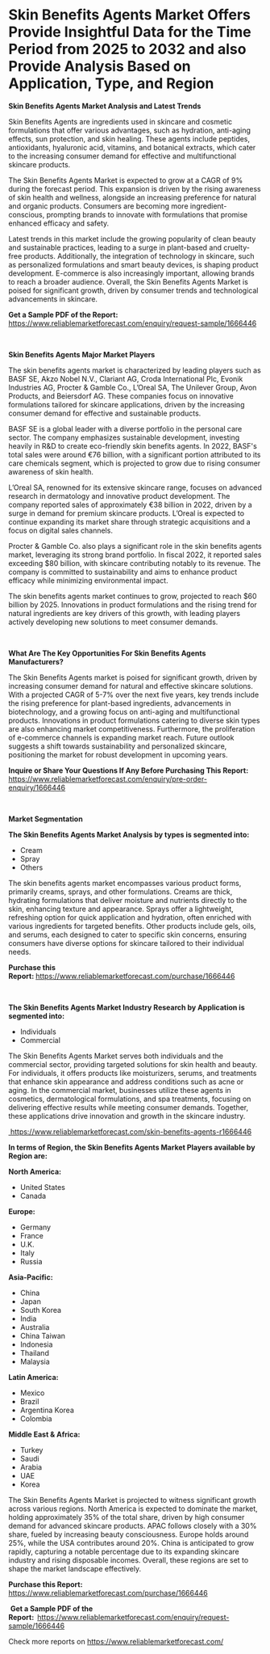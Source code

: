 <p><h1>Skin Benefits Agents Market Offers Provide Insightful Data for the Time Period from 2025 to 2032 and also Provide Analysis Based on Application, Type, and Region</h1></p><p><strong>Skin Benefits Agents Market Analysis and Latest Trends</strong></p>
<p><p>Skin Benefits Agents are ingredients used in skincare and cosmetic formulations that offer various advantages, such as hydration, anti-aging effects, sun protection, and skin healing. These agents include peptides, antioxidants, hyaluronic acid, vitamins, and botanical extracts, which cater to the increasing consumer demand for effective and multifunctional skincare products.</p><p>The Skin Benefits Agents Market is expected to grow at a CAGR of 9% during the forecast period. This expansion is driven by the rising awareness of skin health and wellness, alongside an increasing preference for natural and organic products. Consumers are becoming more ingredient-conscious, prompting brands to innovate with formulations that promise enhanced efficacy and safety.</p><p>Latest trends in this market include the growing popularity of clean beauty and sustainable practices, leading to a surge in plant-based and cruelty-free products. Additionally, the integration of technology in skincare, such as personalized formulations and smart beauty devices, is shaping product development. E-commerce is also increasingly important, allowing brands to reach a broader audience. Overall, the Skin Benefits Agents Market is poised for significant growth, driven by consumer trends and technological advancements in skincare.</p></p>
<p><strong>Get a Sample PDF of the Report:&nbsp;</strong> <a href="https://www.reliablemarketforecast.com/enquiry/request-sample/1666446?utm_campaign=2740&utm_medium=2&utm_source=Github&utm_content=ia&utm_term=08032025&utm_id=skin-benefits-agents">https://www.reliablemarketforecast.com/enquiry/request-sample/1666446</a></p>
<p>&nbsp;</p>
<p><strong>Skin Benefits Agents Major Market Players</strong></p>
<p><p>The skin benefits agents market is characterized by leading players such as BASF SE, Akzo Nobel N.V., Clariant AG, Croda International Plc, Evonik Industries AG, Procter & Gamble Co., L’Oreal SA, The Unilever Group, Avon Products, and Beiersdorf AG. These companies focus on innovative formulations tailored for skincare applications, driven by the increasing consumer demand for effective and sustainable products.</p><p>BASF SE is a global leader with a diverse portfolio in the personal care sector. The company emphasizes sustainable development, investing heavily in R&D to create eco-friendly skin benefits agents. In 2022, BASF's total sales were around €76 billion, with a significant portion attributed to its care chemicals segment, which is projected to grow due to rising consumer awareness of skin health.</p><p>L’Oreal SA, renowned for its extensive skincare range, focuses on advanced research in dermatology and innovative product development. The company reported sales of approximately €38 billion in 2022, driven by a surge in demand for premium skincare products. L’Oreal is expected to continue expanding its market share through strategic acquisitions and a focus on digital sales channels.</p><p>Procter & Gamble Co. also plays a significant role in the skin benefits agents market, leveraging its strong brand portfolio. In fiscal 2022, it reported sales exceeding $80 billion, with skincare contributing notably to its revenue. The company is committed to sustainability and aims to enhance product efficacy while minimizing environmental impact.</p><p>The skin benefits agents market continues to grow, projected to reach $60 billion by 2025. Innovations in product formulations and the rising trend for natural ingredients are key drivers of this growth, with leading players actively developing new solutions to meet consumer demands.</p></p>
<p>&nbsp;</p>
<p><strong>What Are The Key Opportunities For Skin Benefits Agents Manufacturers?</strong></p>
<p><p>The Skin Benefits Agents market is poised for significant growth, driven by increasing consumer demand for natural and effective skincare solutions. With a projected CAGR of 5-7% over the next five years, key trends include the rising preference for plant-based ingredients, advancements in biotechnology, and a growing focus on anti-aging and multifunctional products. Innovations in product formulations catering to diverse skin types are also enhancing market competitiveness. Furthermore, the proliferation of e-commerce channels is expanding market reach. Future outlook suggests a shift towards sustainability and personalized skincare, positioning the market for robust development in upcoming years.</p></p>
<p><strong>Inquire or Share Your Questions If Any Before Purchasing This Report:</strong> <a href="https://www.reliablemarketforecast.com/enquiry/pre-order-enquiry/1666446?utm_campaign=2740&utm_medium=2&utm_source=Github&utm_content=ia&utm_term=08032025&utm_id=skin-benefits-agents">https://www.reliablemarketforecast.com/enquiry/pre-order-enquiry/1666446</a></p>
<p>&nbsp;</p>
<p><strong>Market Segmentation</strong></p>
<p><strong>The Skin Benefits Agents Market Analysis by types is segmented into:</strong></p>
<p><ul><li>Cream</li><li>Spray</li><li>Others</li></ul></p>
<p><p>The skin benefits agents market encompasses various product forms, primarily creams, sprays, and other formulations. Creams are thick, hydrating formulations that deliver moisture and nutrients directly to the skin, enhancing texture and appearance. Sprays offer a lightweight, refreshing option for quick application and hydration, often enriched with various ingredients for targeted benefits. Other products include gels, oils, and serums, each designed to cater to specific skin concerns, ensuring consumers have diverse options for skincare tailored to their individual needs.</p></p>
<p><strong>Purchase this Report:&nbsp;</strong><a href="https://www.reliablemarketforecast.com/purchase/1666446?utm_campaign=2740&utm_medium=2&utm_source=Github&utm_content=ia&utm_term=08032025&utm_id=skin-benefits-agents">https://www.reliablemarketforecast.com/purchase/1666446</a></p>
<p>&nbsp;</p>
<p><strong>The Skin Benefits Agents Market Industry Research by Application is segmented into:</strong></p>
<p><ul><li>Individuals</li><li>Commercial</li></ul></p>
<p><p>The Skin Benefits Agents Market serves both individuals and the commercial sector, providing targeted solutions for skin health and beauty. For individuals, it offers products like moisturizers, serums, and treatments that enhance skin appearance and address conditions such as acne or aging. In the commercial market, businesses utilize these agents in cosmetics, dermatological formulations, and spa treatments, focusing on delivering effective results while meeting consumer demands. Together, these applications drive innovation and growth in the skincare industry.</p></p>
<p><a href="https://www.reliablemarketforecast.com/skin-benefits-agents-r1666446?utm_campaign=2740&utm_medium=2&utm_source=Github&utm_content=ia&utm_term=08032025&utm_id=skin-benefits-agents">&nbsp;https://www.reliablemarketforecast.com/skin-benefits-agents-r1666446</a></p>
<p><strong>In terms of Region, the Skin Benefits Agents Market Players available by Region are:</strong></p>
<p>
    <p> <strong> North America: </strong>
        <ul>
            <li>United States</li>
            <li>Canada</li>
        </ul>
        </p> 
    <p> <strong> Europe: </strong>
        <ul>
            <li>Germany</li>
            <li>France</li>
            <li>U.K.</li>
            <li>Italy</li>
            <li>Russia</li>
        </ul>
        </p> 
    <p> <strong> Asia-Pacific: </strong>
        <ul>
            <li>China</li>
            <li>Japan</li>
            <li>South Korea</li>
            <li>India</li>
            <li>Australia</li>
            <li>China Taiwan</li>
            <li>Indonesia</li>
            <li>Thailand</li>
            <li>Malaysia</li>
        </ul>
        </p> 
    <p> <strong> Latin America: </strong>
        <ul>
            <li>Mexico</li>
            <li>Brazil</li>
            <li>Argentina Korea</li>
            <li>Colombia</li>
        </ul>
        </p> 
    <p> <strong> Middle East & Africa: </strong>
        <ul>
            <li>Turkey</li>
            <li>Saudi</li>
            <li>Arabia</li>
            <li>UAE</li>
            <li>Korea</li>
        </ul>
    </p>
    </p>
<p><p>The Skin Benefits Agents Market is projected to witness significant growth across various regions. North America is expected to dominate the market, holding approximately 35% of the total share, driven by high consumer demand for advanced skincare products. APAC follows closely with a 30% share, fueled by increasing beauty consciousness. Europe holds around 25%, while the USA contributes around 20%. China is anticipated to grow rapidly, capturing a notable percentage due to its expanding skincare industry and rising disposable incomes. Overall, these regions are set to shape the market landscape effectively.</p></p>
<p><strong>Purchase this Report: </strong><a href="https://www.reliablemarketforecast.com/purchase/1666446?utm_campaign=2740&utm_medium=2&utm_source=Github&utm_content=ia&utm_term=08032025&utm_id=skin-benefits-agents">https://www.reliablemarketforecast.com/purchase/1666446</a></p>
<p>&nbsp;<strong>Get a Sample PDF of the Report:&nbsp;&nbsp;</strong><a href="https://www.reliablemarketforecast.com/enquiry/request-sample/1666446?utm_campaign=2740&utm_medium=2&utm_source=Github&utm_content=ia&utm_term=08032025&utm_id=skin-benefits-agents">https://www.reliablemarketforecast.com/enquiry/request-sample/1666446</a></p>
<p><strong></strong></p>
<p>Check more reports on <a href="https://www.reliablemarketforecast.com/?utm_campaign=2740&utm_medium=2&utm_source=Github&utm_content=ia&utm_term=08032025&utm_id=skin-benefits-agents">https://www.reliablemarketforecast.com/</a></p>
